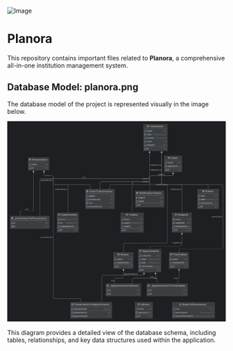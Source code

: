 ![Image](https://github.com/user-attachments/assets/429968dc-036d-46be-ace2-c39ba5023bf2)
# Planora
This repository contains important files related to **Planora**, a comprehensive all-in-one institution management system.

## Database Model: planora.png
The database model of the project is represented visually in the image below.

![Database Model](./planora.png)

This diagram provides a detailed view of the database schema, including tables, relationships, and key data structures used within the application.

